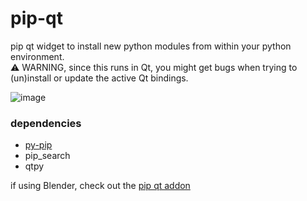 # pip-qt
pip qt widget to install new python modules from within your python environment.  
⚠️ WARNING, since this runs in Qt, you might get bugs when trying to (un)install or update the active Qt bindings.  

![image](https://github.com/hannesdelbeke/pip-qt/assets/3758308/272b56de-ada0-45f3-a813-75db8a749688)

### dependencies
- [py-pip](https://github.com/hannesdelbeke/py-pip)
- pip_search
- qtpy

if using Blender, check out the [pip qt addon](https://github.com/hannesdelbeke/pip-qt-addon)

